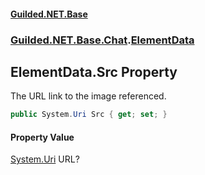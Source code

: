 
#### [Guilded.NET.Base](Guilded_NET_Base 'Guilded_NET_Base')
### [Guilded.NET.Base.Chat](Guilded_NET_Base#Guilded_NET_Base_Chat 'Guilded.NET.Base.Chat').[ElementData](ElementData 'Guilded.NET.Base.Chat.ElementData')
## ElementData.Src Property
The URL link to the image referenced.  
```csharp
public System.Uri Src { get; set; }
```

#### Property Value
[System.Uri](https://docs.microsoft.com/en-us/dotnet/api/System.Uri 'System.Uri')
URL?
